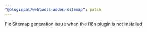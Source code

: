 ```yaml
---
"@pluginpal/webtools-addon-sitemap": patch
---
```


Fix Sitemap generation issue when the i18n plugin is not installed
